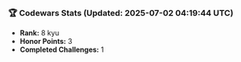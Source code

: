### 🏆 Codewars Stats (Updated: 2025-07-02 04:19:44 UTC)

- **Rank:** 8 kyu
- **Honor Points:** 3
- **Completed Challenges:** 1
